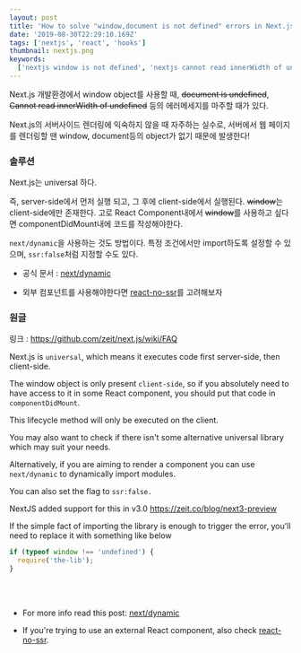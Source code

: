 ```yaml
---
layout: post
title: 'How to solve "window,document is not defined" errors in Next.js'
date: '2019-08-30T22:29:10.169Z'
tags: ['nextjs', 'react', 'hooks']
thumbnail: nextjs.png
keywords:
  ['nextjs window is not defined', 'nextjs cannot read innerWidth of undefined']
---
```


Next.js 개발환경에서 window object를 사용할 때, ~~document is undefined~~, ~~Cannot read innerWidth of undefined~~ 등의 에러메세지를 마주할 때가 있다.

Next.js의 서버사이드 렌더링에 익숙하지 않을 때 자주하는 실수로, 서버에서 웹 페이지를 렌더링할 땐 window, document등의 object가 없기 때문에 발생한다!

### 솔루션

Next.js는 universal 하다.

즉, server-side에서 먼저 실행 되고, 그 후에 client-side에서 실행된다. ~~window~~는 client-side에만 존재한다. 고로 React Component내에서 ~~window~~를 사용하고 싶다면 componentDidMount내에 코드를 작성해야한다.

`next/dynamic`을 사용하는 것도 방법이다. 특정 조건에서만 import하도록 설정할 수 있으며, `ssr:false`처럼 지정할 수도 있다.

- 공식 문서 : [next/dynamic](https://nextjs.org/docs/advanced-features/dynamic-import)

- 외부 컴포넌트를 사용해야한다면 [react-no-ssr](https://github.com/kadirahq/react-no-ssr)를 고려해보자

### 원글

링크 : https://github.com/zeit/next.js/wiki/FAQ

Next.js is `universal`, which means it executes code first server-side, then client-side.

The window object is only present `client-side`, so if you absolutely need to have access to it in some React component, you should put that code in `componentDidMount`.

This lifecycle method will only be executed on the client.

You may also want to check if there isn't some alternative universal library which may suit your needs.

Alternatively, if you are aiming to render a component you can use `next/dynamic` to dynamically import modules.

You can also set the flag to `ssr:false.`

NextJS added support for this in v3.0 https://zeit.co/blog/next3-preview

If the simple fact of importing the library is enough to trigger the error, you'll need to replace it with something like below

```javascript
if (typeof window !== 'undefined') {
  require('the-lib');
}
```

<br>
<br>

- For more info read this post: [next/dynamic](https://nextjs.org/docs/advanced-features/dynamic-import)

- If you're trying to use an external React component, also check [react-no-ssr](https://github.com/kadirahq/react-no-ssr).
